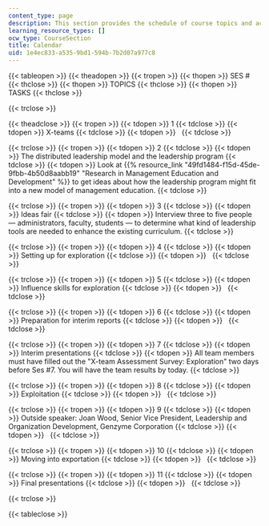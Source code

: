 ```yaml
---
content_type: page
description: This section provides the schedule of course topics and activities.
learning_resource_types: []
ocw_type: CourseSection
title: Calendar
uid: 1e4ec833-a535-9bd1-594b-7b2d07a977c8
---
```


{{< tableopen >}}
{{< theadopen >}}
{{< tropen >}}
{{< thopen >}}
SES #
{{< thclose >}}
{{< thopen >}}
TOPICS
{{< thclose >}}
{{< thopen >}}
TASKS
{{< thclose >}}

{{< trclose >}}

{{< theadclose >}}
{{< tropen >}}
{{< tdopen >}}
1
{{< tdclose >}}
{{< tdopen >}}
X-teams
{{< tdclose >}}
{{< tdopen >}}
 
{{< tdclose >}}

{{< trclose >}}
{{< tropen >}}
{{< tdopen >}}
2
{{< tdclose >}}
{{< tdopen >}}
The distributed leadership model and the leadership program
{{< tdclose >}}
{{< tdopen >}}
Look at {{% resource_link "49fd1484-f15d-45de-9fbb-4b50d8aabb19" "Research in Management Education and Development" %}} to get ideas about how the leadership program might fit into a new model of management education.
{{< tdclose >}}

{{< trclose >}}
{{< tropen >}}
{{< tdopen >}}
3
{{< tdclose >}}
{{< tdopen >}}
Ideas fair
{{< tdclose >}}
{{< tdopen >}}
Interview three to five people — administrators, faculty, students — to determine what kind of leadership tools are needed to enhance the existing curriculum.
{{< tdclose >}}

{{< trclose >}}
{{< tropen >}}
{{< tdopen >}}
4
{{< tdclose >}}
{{< tdopen >}}
Setting up for exploration
{{< tdclose >}}
{{< tdopen >}}
 
{{< tdclose >}}

{{< trclose >}}
{{< tropen >}}
{{< tdopen >}}
5
{{< tdclose >}}
{{< tdopen >}}
Influence skills for exploration
{{< tdclose >}}
{{< tdopen >}}
 
{{< tdclose >}}

{{< trclose >}}
{{< tropen >}}
{{< tdopen >}}
6
{{< tdclose >}}
{{< tdopen >}}
Preparation for interim reports
{{< tdclose >}}
{{< tdopen >}}
 
{{< tdclose >}}

{{< trclose >}}
{{< tropen >}}
{{< tdopen >}}
7
{{< tdclose >}}
{{< tdopen >}}
Interim presentations
{{< tdclose >}}
{{< tdopen >}}
All team members must have filled out the "X-team Assessment Survey: Exploration" two days before Ses #7. You will have the team results by today.
{{< tdclose >}}

{{< trclose >}}
{{< tropen >}}
{{< tdopen >}}
8
{{< tdclose >}}
{{< tdopen >}}
Exploitation
{{< tdclose >}}
{{< tdopen >}}
 
{{< tdclose >}}

{{< trclose >}}
{{< tropen >}}
{{< tdopen >}}
9
{{< tdclose >}}
{{< tdopen >}}
Outside speaker: Joan Wood, Senior Vice President, Leadership and Organization Development, Genzyme Corporation
{{< tdclose >}}
{{< tdopen >}}
 
{{< tdclose >}}

{{< trclose >}}
{{< tropen >}}
{{< tdopen >}}
10
{{< tdclose >}}
{{< tdopen >}}
Moving into exportation
{{< tdclose >}}
{{< tdopen >}}
 
{{< tdclose >}}

{{< trclose >}}
{{< tropen >}}
{{< tdopen >}}
11
{{< tdclose >}}
{{< tdopen >}}
Final presentations
{{< tdclose >}}
{{< tdopen >}}
 
{{< tdclose >}}

{{< trclose >}}

{{< tableclose >}}